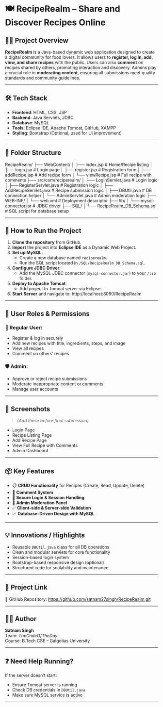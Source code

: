 # 🍽️ RecipeRealm – Share and Discover Recipes Online

## 👨‍🍳 Project Overview
**RecipeRealm** is a Java-based dynamic web application designed to create a digital community for food lovers. It allows users to **register, log in, add, view, and share recipes** with the public. Users can also **comment** on recipes shared by others, promoting interaction and discovery. Admins play a crucial role in **moderating content**, ensuring all submissions meet quality standards and community guidelines.

---

## 🛠️ Tech Stack

- **Frontend**: HTML, CSS, JSP
- **Backend**: Java Servlets, JDBC
- **Database**: MySQL
- **Tools**: Eclipse IDE, Apache Tomcat, GitHub, XAMPP
- **Styling**: Bootstrap (Optional, used for UI improvement)

---

## 📁 Folder Structure

RecipeRealm/
├── WebContent/
│ ├── index.jsp # Home/Recipe listing
│ ├── login.jsp # Login page
│ ├── register.jsp # Registration form
│ ├── addRecipe.jsp # Add recipe form
│ └── viewRecipe.jsp # Full recipe with comments
├── src/com/reciperealm/
│ ├── LoginServlet.java # Login logic
│ ├── RegisterServlet.java # Registration logic
│ ├── AddRecipeServlet.java # Recipe submission logic
│ ├── DBUtil.java # DB connection helper
│ └── AdminServlet.java # Admin moderation logic
├── WEB-INF/
│ └── web.xml # Deployment descriptor
├── lib/
│ └── mysql-connector.jar # JDBC driver
├── SQL/
│ └── RecipeRealm_DB_Schema.sql # SQL script for database setup


---

## 🧠 How to Run the Project

1. **Clone the repository** from GitHub.
2. **Import** the project into **Eclipse IDE** as a Dynamic Web Project.
3. **Set up MySQL**:
   - Create a new database named `reciperealm`.
   - Run the SQL script located in `/SQL/RecipeRealm_DB_Schema.sql`.
4. **Configure JDBC Driver**:
   - Add the MySQL JDBC connector (`mysql-connector.jar`) to your `/lib` folder.
5. **Deploy to Apache Tomcat**:
   - Add project to Tomcat server via Eclipse.
6. **Start Server** and navigate to:
http://localhost:8080/RecipeRealm
---

## 🔐 User Roles & Permissions

### 👤 Regular User:
- Register & log in securely
- Add new recipes with title, ingredients, steps, and image
- View all recipes
- Comment on others’ recipes

### 🛡️ Admin:
- Approve or reject recipe submissions
- Moderate inappropriate content or comments
- Manage user accounts

---

## 📸 Screenshots

> _(Add these before final submission)_  
- Login Page  
- Recipe Listing Page  
- Add Recipe Page  
- View Full Recipe with Comments  
- Admin Dashboard  

---

## 📦 Key Features

- 📋 **CRUD Functionality** for Recipes (Create, Read, Update, Delete)
- 💬 **Comment System**
- 🔐 **Secure Login & Session Handling**
- 🧹 **Admin Moderation Panel**
- ✅ **Client-side & Server-side Validation**
- 📈 **Database-Driven Design with MySQL**

---

## 💡 Innovations / Highlights

- Reusable `DBUtil.java` class for all DB operations
- Clean and modular servlets for core functionality
- Session-based login system
- Bootstrap-based responsive design (optional)
- Structured code for scalability and maintenance

---

## 📍 Project Link

🔗 GitHub Repository: https://github.com/satnam27singh/RecipeRealm.git

---

## 👨‍🎓 Author

**Satnam Singh**  
Team: *TheCodeOfTheDay*  
Course: B.Tech CSE – Galgotias University

---

## ❓ Need Help Running?

If the server doesn’t start:
- Ensure Tomcat server is running
- Check DB credentials in `DBUtil.java`
- Make sure MySQL service is active

---


